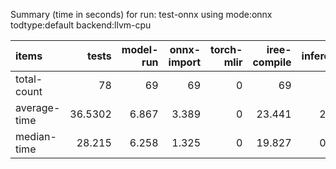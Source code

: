 Summary (time in seconds) for run: test-onnx using mode:onnx todtype:default backend:llvm-cpu

| items        |   tests |   model-run |   onnx-import |   torch-mlir |   iree-compile |   inference |
|:-------------|--------:|------------:|--------------:|-------------:|---------------:|------------:|
| total-count  | 78      |      69     |        69     |            0 |         69     |      47     |
| average-time | 36.5302 |       6.867 |         3.389 |            0 |         23.441 |       2.834 |
| median-time  | 28.215  |       6.258 |         1.325 |            0 |         19.827 |       0.804 |
